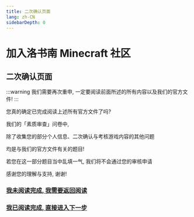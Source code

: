 ```yaml
---
title: 二次确认页面
lang: zh-CN
sidebarDepth: 0
---
```


# 加入洛书南 Minecraft 社区

## 二次确认页面

:::warning
我们需要再次重申, 一定要阅读前面所述的所有内容以及我们的官方文件!
:::

您真的确定已完成阅读上述所有官方文件了吗?

我们的「素质审查」问卷中,

除了收集您的部分个人信息、二次确认与考核游戏内容的其他问题

均是与我们的官方文件有关的题目!

若您在这一部分题目当中乱填一气, 我们将不会通过您的审核申请

感谢您的理解与支持, 谢谢!

### [我未阅读完成, 我需要返回阅读](./read_documents.md)

### [我已阅读完成, 直接进入下一步](./fill_form.md)
